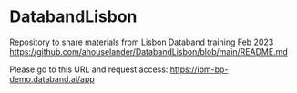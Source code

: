 # DatabandLisbon
Repository to share materials from Lisbon Databand training Feb 2023 
https://github.com/ahouselander/DatabandLisbon/blob/main/README.md

Please go to this URL and request access: https://ibm-bp-demo.databand.ai/app
